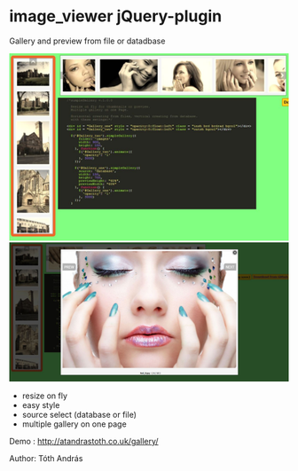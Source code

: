 image_viewer jQuery-plugin
==========================

Gallery and preview from file or datadbase

<img src = "css/Capture.JPG">

<img src = "css/Capture1.JPG">

- resize on fly
- easy style
- source select (database or file)
- multiple gallery on one page
 
Demo : http://atandrastoth.co.uk/gallery/

Author: Tóth András

